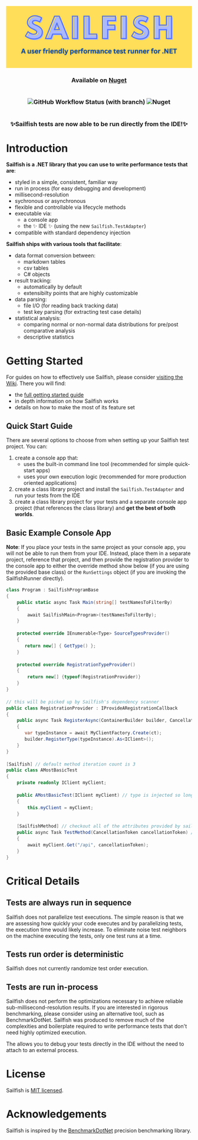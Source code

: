 <div style="display: flex; justify-content: center"><img src="assets/Sailfish.png" alt="Sailfish" /></div>


<h3 align="center">

Available on [Nuget](https://www.nuget.org/packages/Sailfish/)
</h3>

<h3 align="center" style="display: flex; flex-direction: row; justify-content: center;">

![GitHub Workflow Status (with branch)](https://img.shields.io/github/actions/workflow/status/paulegradie/sailfish/publish.yml)
![Nuget](https://img.shields.io/nuget/dt/Sailfish)
</h3>

<h3 align="center">
✨Sailfish tests are now able to be run directly from the IDE!✨
</h3>


# Introduction
**Sailfish is a .NET library that you can use to write performance tests that are**:
 - styled in a simple, consistent, familiar way
 - run in process (for easy debugging and development)
 - millisecond-resolution
 - sychronous or asynchronous
 - flexible and controllable via lifecycle methods
 - executable via:
    - a console app
    - the ✨ IDE ✨ (using the new `Sailfish.TestAdapter`)
 - compatible with standard dependency injection

**Sailfish ships with various tools that facilitate**:
 - data format conversion between:
    - markdown tables
    - csv tables
    - C# objects
 - result tracking:
    - automatically by default
    - extensibilty points that are highly customizable
 - data parsing:
    - file I/O (for reading back tracking data)
    - test key parsing (for extracting test case details)
 - statistical analysis:
    - comparing normal or non-normal data distributions for pre/post comparative analysis
    - descriptive statistics



# Getting Started
For guides on how to effectively use Sailfish, please consider [visiting the Wiki](https://github.com/paulegradie/Sailfish/wiki). There you will find:
 - the [full getting started guide](https://github.com/paulegradie/Sailfish/wiki/Using-Sailfish-as-a-C%23-console-app)
 - in depth information on how Sailfish works
 - details on how to make the most of its feature set

## Quick Start Guide

There are several options to choose from when setting up your Sailfish test project. You can:
 1. create a console app that:
    - uses the built-in command line tool (recommended for simple quick-start apps)
    - uses your own execution logic (recommended for more production oriented applications)
 2. create a class library project and install the `Sailfish.TestAdapter` and run your tests from the IDE
 3. create a class library project for your tests and a separate console app project (that references the class library) and **get the best of both worlds**.


## Basic Example Console App

**Note**: If you place your tests in the same project as your console app, you will not be able to run them from your IDE. Instead, place them in a separate project, reference that project, and then provide the registration provider to the console app to either the override method show below (if you are using the provided base class) or the `RunSettings` object (if you are invoking the SailfishRunner directly).

```csharp
class Program : SailfishProgramBase
{
    public static async Task Main(string[] testNamesToFilterBy)
    {
        await SailfishMain<Program>(testNamesToFilterBy);
    }

    protected override IEnumerable<Type> SourceTypesProvider()
    {
       return new[] { GetType() };
    }

    protected override RegistrationTypeProvider()
    {
        return new[] {typeof(RegistrationProvider)}
    }
}

// this will be picked up by Sailfish's dependency scanner
public class RegistrationProvider : IProvideARegistrationCallback
{
    public async Task RegisterAsync(ContainerBuilder builder, CancellationToken ct)
    {
       var typeInstance = await MyClientFactory.Create(ct);
       builder.RegisterType(typeInstance).As<IClient>();
    }
}

[Sailfish] // default method iteration count is 3
public class AMostBasicTest
{
    private readonly IClient myClient;

    public AMostBasicTest(IClient myClient) // type is injected so long as its registered
    {
        this.myClient = myClient;
    }

    [SailfishMethod] // checkout all of the attributes provided by sailfish
    public async Task TestMethod(CancellationToken cancellationToken) // token is injected when requested
    {
        await myClient.Get("/api", cancellationToken);
    }
}
```

# Critical Details

## **Tests are always run in sequence**

Sailfish does not parallelize test executions. The simple reason is that we are assessing how quickly your code executes and by parallelizing tests, the execution time would likely increase. To eliminate noise test neighbors on the machine executing the tests, only one test runs at a time.

## **Tests run order is deterministic**

Sailfish does not currently randomize test order execution.

## **Tests are run in-process**

Sailfish does not perform the optimizations necessary to achieve reliable sub-millisecond-resolution results. If you are interested in rigorous benchmarking, please consider using an alternative tool, such as BenchmarkDotNet. Sailfish was produced to remove much of the complexities and boilerplate required to write performance tests that don't need highly optimized execution.

The allows you to debug your tests directly in the IDE without the need to attach to an external process.

# License
Sailfish is [MIT licensed](./LICENSE).

# Acknowledgements

Sailfish is inspired by the [BenchmarkDotNet](https://benchmarkdotnet.org/) precision benchmarking library.
